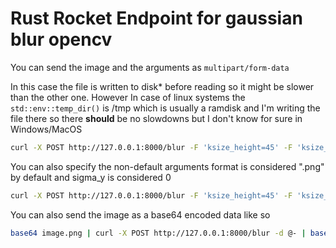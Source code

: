 # Rust Rocket Endpoint for gaussian blur opencv 



You can send the image and the arguments as `multipart/form-data`

In this case the file is written to disk* before reading so it might be slower than the other one.
However In case of linux systems the `std::env::temp_dir()` is /tmp which is usually a ramdisk and I'm
writing the file there so there **should** be no slowdowns but I don't know for sure in Windows/MacOS

```bash
curl -X POST http://127.0.0.1:8000/blur -F 'ksize_height=45' -F 'ksize_width=45' -F 'sigma_x=0'  -F 'image=@image.png' -o image_blurred.png
```

You can also specify the non-default arguments
format is considered ".png" by default and sigma_y is considered 0
```bash
curl -X POST http://127.0.0.1:8000/blur -F 'ksize_height=45' -F 'ksize_width=45' -F 'sigma_x=0' -F 'sigma_y=0' -F 'format=.png' -F 'image=@image.png' -o image_blurred.png
```


You can also send the image as a base64 encoded data like so
```bash
base64 image.png | curl -X POST http://127.0.0.1:8000/blur -d @- | base64 -d > image_blurred.png
```

